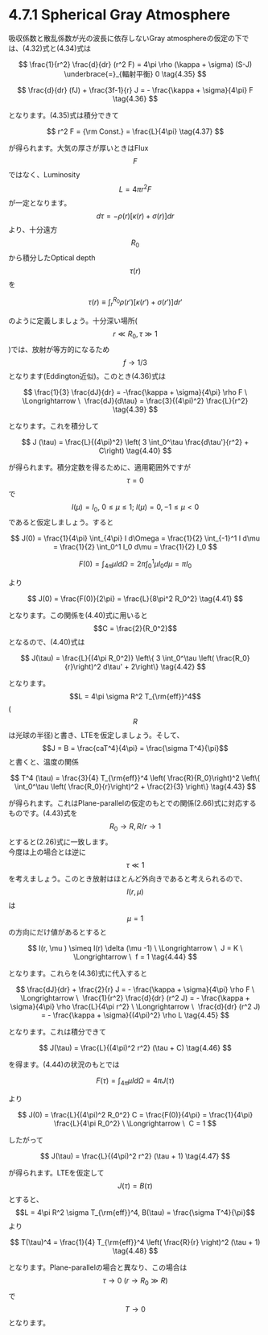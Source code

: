 # 4.7.1 Spherical Gray Atmosphere

吸収係数と散乱係数が光の波長に依存しないGray atmosphereの仮定の下では、(4.32)式と(4.34)式は

$$
\frac{1}{r^2} \frac{d}{dr} (r^2 F) 
= 4\pi \rho (\kappa + \sigma) (S-J) 
\underbrace{=}_{輻射平衡} 0 \tag{4.35}
$$

$$
\frac{d}{dr} (fJ) + \frac{3f-1}{r} J 
= - \frac{\kappa + \sigma}{4\pi} F \tag{4.36}
$$

となります。(4.35)式は積分できて

$$
r^2 F 
= {\rm Const.} 
= \frac{L}{4\pi} \tag{4.37}
$$

が得られます。大気の厚さが厚いときはFlux $$F$$ではなく、Luminosity $$L = 4\pi r^2 F$$が一定となります。  
$$d\tau = - \rho (r) [\kappa(r) + \sigma(r)] dr$$より、十分遠方$$R_0$$から積分したOptical depth $$\tau (r)$$を

$$
\tau(r) 
\equiv \int_r^{R_0} \rho(r') [\kappa (r') + \sigma (r')] dr' \tag{4.38}
$$

のように定義しましょう。十分深い場所($$r \ll R_0, \tau \gg 1$$)では、放射が等方的になるため$$f \rightarrow 1/3$$となります(Eddington近似)。このとき(4.36)式は

$$
\frac{1}{3} \frac{dJ}{dr} 
= -\frac{\kappa + \sigma}{4\pi} \rho F \ \Longrightarrow \ 
\frac{dJ}{d\tau} 
= \frac{3}{(4\pi)^2} \frac{L}{r^2} \tag{4.39}
$$

となります。これを積分して

$$
J (\tau) 
= \frac{L}{(4\pi)^2} \left( 3 \int_0^\tau \frac{d\tau'}{r^2} + C\right) \tag{4.40}
$$

が得られます。積分定数を得るために、適用範囲外ですが$$\tau = 0$$で$$I(\mu) = I_0, \ 0 \leq \mu \leq 1; \ I(\mu) = 0, -1 \leq \mu <0$$であると仮定しましょう。すると

$$
J(0) 
= \frac{1}{4\pi} \int_{4\pi} I d\Omega 
= \frac{1}{2} \int_{-1}^1 I d\mu 
= \frac{1}{2} \int_0^1 I_0 d\mu 
= \frac{1}{2} I_0
$$

$$
F(0) 
= \int_{4\pi} \mu I d\Omega 
= 2\pi \int_0^1 \mu I_0 d\mu 
= \pi I_0
$$

より

$$
J(0) 
= \frac{F(0)}{2\pi} 
= \frac{L}{8\pi^2 R_0^2} \tag{4.41}
$$

となります。この関係を(4.40)式に用いると$$C = \frac{2}{R_0^2}$$となるので、(4.40)式は

$$
J(\tau) 
= \frac{L}{(4\pi R_0^2)} \left\{ 3 \int_0^\tau \left( \frac{R_0}{r}\right)^2 d\tau' + 2\right\} \tag{4.42}
$$

となります。$$L = 4\pi \sigma R^2 T_{\rm{eff}}^4$$ ($$R$$は光球の半径)と書き、LTEを仮定しましょう。そして、$$J = B = \frac{caT^4}{4\pi} = \frac{\sigma T^4}{\pi}$$と書くと、温度の関係

$$
T^4 (\tau) 
= \frac{3}{4} T_{\rm{eff}}^4 \left( \frac{R}{R_0}\right)^2 \left\{ \int_0^\tau \left( \frac{R_0}{r}\right)^2 + \frac{2}{3} \right\} \tag{4.43}
$$

が得られます。これはPlane-parallelの仮定のもとでの関係(2.66)式に対応するものです。(4.43)式を$$R_0 \rightarrow R, R/r \rightarrow 1$$とすると(2.26)式に一致します。  
今度は上の場合とは逆に$$\tau \ll 1$$を考えましょう。このとき放射はほとんど外向きであると考えられるので、$$I (r, \mu)$$は$$\mu=1$$の方向にだけ値があるとすると

$$
I(r, \mu ) 
\simeq I(r) \delta (\mu -1) \ \Longrightarrow \ 
J = K \ \Longrightarrow \ 
f = 1 \tag{4.44}
$$

となります。これらを(4.36)式に代入すると

$$
\frac{dJ}{dr} + \frac{2}{r} J 
= - \frac{\kappa + \sigma}{4\pi} \rho F \ \Longrightarrow \ 
\frac{1}{r^2} \frac{d}{dr} (r^2 J) 
= - \frac{\kappa + \sigma}{4\pi} \rho \frac{L}{4\pi r^2} \ \Longrightarrow \ 
\frac{d}{dr} (r^2 J) 
= - \frac{\kappa + \sigma}{(4\pi)^2} \rho L \tag{4.45}
$$

となります。これは積分できて

$$
J(\tau) 
= \frac{L}{(4\pi)^2 r^2} (\tau + C) \tag{4.46}
$$

を得ます。(4.44)の状況のもとでは

$$
F(\tau) 
= \int_{4\pi} \mu I d\Omega 
= 4\pi J(\tau)
$$

より

$$
J(0) 
= \frac{L}{(4\pi)^2 R_0^2} C 
= \frac{F(0)}{4\pi} 
= \frac{1}{4\pi} \frac{L}{4\pi R_0^2} \ \Longrightarrow \ 
C = 1
$$

したがって

$$
J(\tau) 
= \frac{L}{(4\pi)^2 r^2} (\tau + 1) \tag{4.47}
$$

が得られます。LTEを仮定して$$J(\tau) = B(\tau)$$とすると、$$L = 4\pi R^2 \sigma T_{\rm{eff}}^4, B(\tau) = \frac{\sigma T^4}{\pi}$$より

$$
T(\tau)^4 
= \frac{1}{4} T_{\rm{eff}}^4 \left( \frac{R}{r} \right)^2 (\tau + 1) \tag{4.48}
$$

となります。Plane-parallelの場合と異なり、この場合は$$\tau \rightarrow 0 \ (r \rightarrow R_0 \gg R)$$で$$T \rightarrow 0$$となります。
